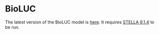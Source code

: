 BioLUC
======

The latest version of the BioLUC model is [here](https://github.com/NREL/bioluc/tree/master/models/luc-2).  It requires [STELLA 9.1.4](http://www.iseesystems.com/softwares/Education/StellaSoftware.aspx) to be run.
